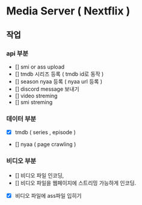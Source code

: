 # Media Server ( Nextflix )

## 작업

### api 부분

- [] smi or ass upload
- [] tmdb 시리즈 등록 ( tmdb id로 동작 )
- [] season nyaa 등록 ( nyaa url 등록 )
- [] discord message 보내기
- [] video streming
- [] smi streming

### 데이터 부분

- [x] tmdb ( series , episode )
- [] nyaa ( page crawling )

### 비디오 부분

- [] 비디오 파일 인코딩,
- [] 비디오 파일을 웹페이지에 스트리밍 가능하게 인코딩.
- [x] 비디오 파일에 ass파일 입히기
